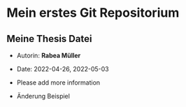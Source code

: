 # Mein erstes Git Repositorium
## Meine Thesis Datei

- Autorin: **Rabea Müller** 
- Date: 2022-04-26, 2022-05-03

- Please add more information
- Änderung Beispiel

